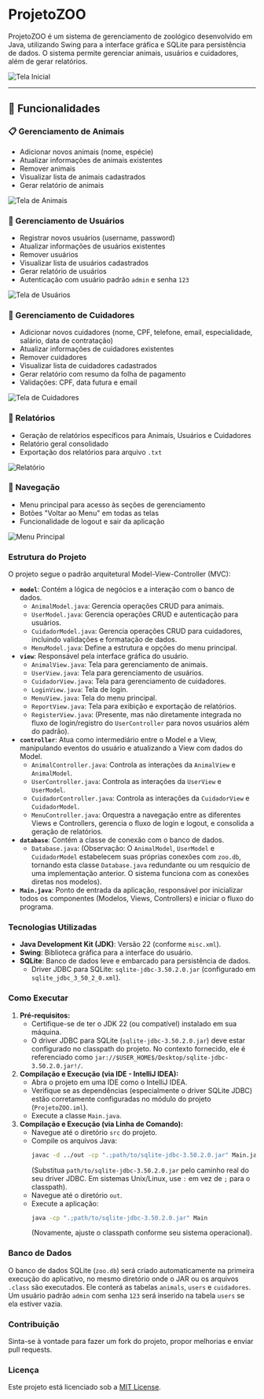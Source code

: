 # ProjetoZOO

ProjetoZOO é um sistema de gerenciamento de zoológico desenvolvido em Java, utilizando Swing para a interface gráfica e SQLite para persistência de dados. O sistema permite gerenciar animais, usuários e cuidadores, além de gerar relatórios.


![Tela Inicial](https://i.imgur.com/sVsxejp.png)

---

## 🐾 Funcionalidades

### 📋 Gerenciamento de Animais
- Adicionar novos animais (nome, espécie)
- Atualizar informações de animais existentes
- Remover animais
- Visualizar lista de animais cadastrados
- Gerar relatório de animais

![Tela de Animais](https://i.imgur.com/NR5rD62.png)

### 👤 Gerenciamento de Usuários
- Registrar novos usuários (username, password)
- Atualizar informações de usuários existentes
- Remover usuários
- Visualizar lista de usuários cadastrados
- Gerar relatório de usuários
- Autenticação com usuário padrão `admin` e senha `123`

![Tela de Usuários](https://i.imgur.com/T5puz4O.png)

### 👷 Gerenciamento de Cuidadores
- Adicionar novos cuidadores (nome, CPF, telefone, email, especialidade, salário, data de contratação)
- Atualizar informações de cuidadores existentes
- Remover cuidadores
- Visualizar lista de cuidadores cadastrados
- Gerar relatório com resumo da folha de pagamento
- Validações: CPF, data futura e email

![Tela de Cuidadores](https://i.imgur.com/lAtOOif.png)

### 📑 Relatórios
- Geração de relatórios específicos para Animais, Usuários e Cuidadores
- Relatório geral consolidado
- Exportação dos relatórios para arquivo `.txt`

![Relatório](https://i.imgur.com/JLgt1Kh.png)

### 🔁 Navegação
- Menu principal para acesso às seções de gerenciamento
- Botões "Voltar ao Menu" em todas as telas
- Funcionalidade de logout e sair da aplicação

![Menu Principal](https://i.imgur.com/paQtZrf.png)

### Estrutura do Projeto

O projeto segue o padrão arquitetural Model-View-Controller (MVC):

*   **`model`**: Contém a lógica de negócios e a interação com o banco de dados.
    *   `AnimalModel.java`: Gerencia operações CRUD para animais.
    *   `UserModel.java`: Gerencia operações CRUD e autenticação para usuários.
    *   `CuidadorModel.java`: Gerencia operações CRUD para cuidadores, incluindo validações e formatação de dados.
    *   `MenuModel.java`: Define a estrutura e opções do menu principal.
*   **`view`**: Responsável pela interface gráfica do usuário.
    *   `AnimalView.java`: Tela para gerenciamento de animais.
    *   `UserView.java`: Tela para gerenciamento de usuários.
    *   `CuidadorView.java`: Tela para gerenciamento de cuidadores.
    *   `LoginView.java`: Tela de login.
    *   `MenuView.java`: Tela do menu principal.
    *   `ReportView.java`: Tela para exibição e exportação de relatórios.
    *   `RegisterView.java`: (Presente, mas não diretamente integrada no fluxo de login/registro do `UserController` para novos usuários além do padrão).
*   **`controller`**: Atua como intermediário entre o Model e a View, manipulando eventos do usuário e atualizando a View com dados do Model.
    *   `AnimalController.java`: Controla as interações da `AnimalView` e `AnimalModel`.
    *   `UserController.java`: Controla as interações da `UserView` e `UserModel`.
    *   `CuidadorController.java`: Controla as interações da `CuidadorView` e `CuidadorModel`.
    *   `MenuController.java`: Orquestra a navegação entre as diferentes Views e Controllers, gerencia o fluxo de login e logout, e consolida a geração de relatórios.
*   **`database`**: Contém a classe de conexão com o banco de dados.
    *   `Database.java`: (Observação: O `AnimalModel`, `UserModel` e `CuidadorModel` estabelecem suas próprias conexões com `zoo.db`, tornando esta classe `Database.java` redundante ou um resquício de uma implementação anterior. O sistema funciona com as conexões diretas nos modelos).
*   **`Main.java`**: Ponto de entrada da aplicação, responsável por inicializar todos os componentes (Modelos, Views, Controllers) e iniciar o fluxo do programa.

### Tecnologias Utilizadas

*   **Java Development Kit (JDK)**: Versão 22 (conforme `misc.xml`).
*   **Swing**: Biblioteca gráfica para a interface do usuário.
*   **SQLite**: Banco de dados leve e embarcado para persistência de dados.
    *   Driver JDBC para SQLite: `sqlite-jdbc-3.50.2.0.jar` (configurado em `sqlite_jdbc_3_50_2_0.xml`).

### Como Executar

1.  **Pré-requisitos:**
    *   Certifique-se de ter o JDK 22 (ou compatível) instalado em sua máquina.
    *   O driver JDBC para SQLite (`sqlite-jdbc-3.50.2.0.jar`) deve estar configurado no classpath do projeto. No contexto fornecido, ele é referenciado como `jar://$USER_HOME$/Desktop/sqlite-jdbc-3.50.2.0.jar!/`.
2.  **Compilação e Execução (via IDE - IntelliJ IDEA):**
    *   Abra o projeto em uma IDE como o IntelliJ IDEA.
    *   Verifique se as dependências (especialmente o driver SQLite JDBC) estão corretamente configuradas no módulo do projeto (`ProjetoZOO.iml`).
    *   Execute a classe `Main.java`.
3.  **Compilação e Execução (via Linha de Comando):**
    *   Navegue até o diretório `src` do projeto.
    *   Compile os arquivos Java:
        ```bash
        javac -d ../out -cp ".;path/to/sqlite-jdbc-3.50.2.0.jar" Main.java controller/*.java model/*.java view/*.java database/*.java
        ```
        (Substitua `path/to/sqlite-jdbc-3.50.2.0.jar` pelo caminho real do seu driver JDBC. Em sistemas Unix/Linux, use `:` em vez de `;` para o classpath).
    *   Navegue até o diretório `out`.
    *   Execute a aplicação:
        ```bash
        java -cp ".;path/to/sqlite-jdbc-3.50.2.0.jar" Main
        ```
        (Novamente, ajuste o classpath conforme seu sistema operacional).

### Banco de Dados

O banco de dados SQLite (`zoo.db`) será criado automaticamente na primeira execução do aplicativo, no mesmo diretório onde o JAR ou os arquivos `.class` são executados. Ele conterá as tabelas `animals`, `users` e `cuidadores`. Um usuário padrão `admin` com senha `123` será inserido na tabela `users` se ela estiver vazia.

### Contribuição

Sinta-se à vontade para fazer um fork do projeto, propor melhorias e enviar pull requests.

### Licença

Este projeto está licenciado sob a [MIT License](LICENSE).

